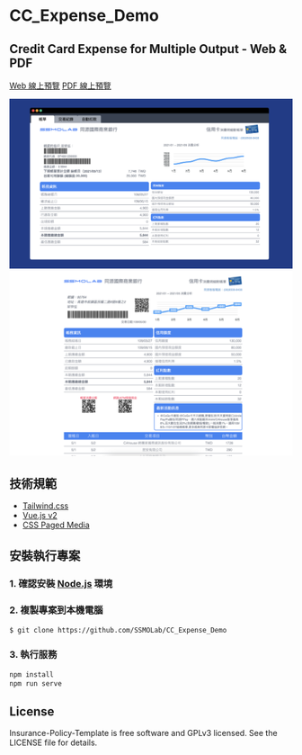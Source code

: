# CC_Expense_Demo

## Credit Card Expense for Multiple Output - Web & PDF

[Web 線上預覽](https://ssmolab.github.io/CC_Expense_Demo/)
[PDF 線上預覽](https://ssmolab.github.io/CC_Expense_Demo/?type=pdf)

<div align="center">
<img src="https://github.com/SSMOLab/CC_Expense_Demo/blob/main/document/img/doc-cover-web.png" alt="doc-cover-web" />
<img src="https://github.com/SSMOLab/CC_Expense_Demo/blob/main/document/img/doc-cover-pdf.png" alt="doc-cover-pdf" />
</div>

## 技術規範

- [Tailwind.css](https://tailwindcss.com/)
- [Vue.js v2](https://v2.vuejs.org/)
- [CSS Paged Media](https://www.w3.org/TR/css-page-3/)

## 安裝執行專案

### 1. 確認安裝 [Node.js](https://nodejs.org/zh-tw/download/) 環境

### 2. 複製專案到本機電腦

```
$ git clone https://github.com/SSMOLab/CC_Expense_Demo
```

### 3. 執行服務

```
npm install
npm run serve
```

## License

Insurance-Policy-Template is free software and GPLv3 licensed. See the LICENSE file for details.
